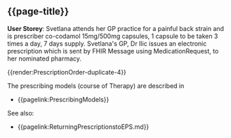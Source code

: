 ## {{page-title}}

<div class="nhsd-a-box nhsd-a-box--bg-light-blue nhsd-!t-margin-bottom-6 nhsd-t-body">
    <strong>User Storey</strong>: 
    Svetlana attends her GP practice for a painful back strain and is prescriber co-codamol 15mg/500mg capsules, 1 capsule to be taken 3 times a day, 7 days supply. Svetlana's GP, Dr Ilic issues an electronic prescription which is sent by FHIR Message using MedicationRequest, to her nominated pharmacy.
</div>

{{render:PrescriptionOrder-duplicate-4}}


The prescribing models (course of Therapy) are described in

- {{pagelink:PrescribingModels}}

See also:

- {{pagelink:ReturningPrescriptionstoEPS.md}}